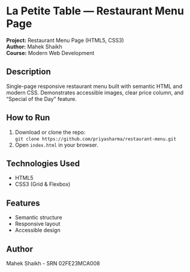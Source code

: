 # La Petite Table — Restaurant Menu Page

**Project:** Restaurant Menu Page (HTML5, CSS3)  
**Author:** Mahek Shaikh  
**Course:** Modern Web Development

## Description
Single-page responsive restaurant menu built with semantic HTML and modern CSS. Demonstrates accessible images, clear price column, and “Special of the Day” feature.

## How to Run
1. Download or clone the repo:  
   `git clone https://github.com/priyasharma/restaurant-menu.git`
2. Open `index.html` in your browser.

## Technologies Used
- HTML5  
- CSS3 (Grid & Flexbox)

## Features
- Semantic structure  
- Responsive layout  
- Accessible design

## Author
Mahek Shaikh - SRN 02FE23MCA008  
